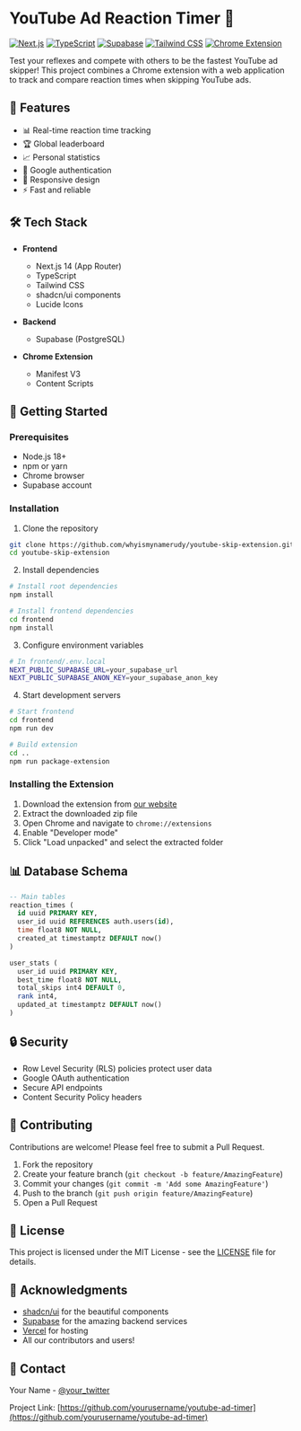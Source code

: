 # YouTube Ad Reaction Timer 🚀

[![Next.js](https://img.shields.io/badge/Next.js-14-black?style=for-the-badge&logo=next.js)](https://nextjs.org/)
[![TypeScript](https://img.shields.io/badge/TypeScript-5.0-blue?style=for-the-badge&logo=typescript)](https://www.typescriptlang.org/)
[![Supabase](https://img.shields.io/badge/Supabase-Database-green?style=for-the-badge&logo=supabase)](https://supabase.com/)
[![Tailwind CSS](https://img.shields.io/badge/Tailwind-CSS-38B2AC?style=for-the-badge&logo=tailwind-css)](https://tailwindcss.com/)
[![Chrome Extension](https://img.shields.io/badge/Chrome-Extension-yellow?style=for-the-badge&logo=google-chrome)](https://developer.chrome.com/docs/extensions/)

Test your reflexes and compete with others to be the fastest YouTube ad skipper! This project combines a Chrome extension with a web application to track and compare reaction times when skipping YouTube ads.

## 🌟 Features

- 📊 Real-time reaction time tracking
- 🏆 Global leaderboard
- 📈 Personal statistics
- 🔐 Google authentication
- 📱 Responsive design
- ⚡ Fast and reliable

## 🛠️ Tech Stack

- **Frontend**
  - Next.js 14 (App Router)
  - TypeScript
  - Tailwind CSS
  - shadcn/ui components
  - Lucide Icons

- **Backend**
  - Supabase (PostgreSQL)

- **Chrome Extension**
  - Manifest V3
  - Content Scripts

## 🚀 Getting Started

### Prerequisites

- Node.js 18+
- npm or yarn
- Chrome browser
- Supabase account

### Installation

1. Clone the repository
```bash
git clone https://github.com/whyismynamerudy/youtube-skip-extension.git
cd youtube-skip-extension
```

2. Install dependencies
```bash
# Install root dependencies
npm install

# Install frontend dependencies
cd frontend
npm install
```

3. Configure environment variables
```bash
# In frontend/.env.local
NEXT_PUBLIC_SUPABASE_URL=your_supabase_url
NEXT_PUBLIC_SUPABASE_ANON_KEY=your_supabase_anon_key
```

4. Start development servers
```bash
# Start frontend
cd frontend
npm run dev

# Build extension
cd ..
npm run package-extension
```

### Installing the Extension

1. Download the extension from [our website](https://ytskip.whyismynamerudy.tech)
2. Extract the downloaded zip file
3. Open Chrome and navigate to `chrome://extensions`
4. Enable "Developer mode"
5. Click "Load unpacked" and select the extracted folder

## 📊 Database Schema

```sql
-- Main tables
reaction_times (
  id uuid PRIMARY KEY,
  user_id uuid REFERENCES auth.users(id),
  time float8 NOT NULL,
  created_at timestamptz DEFAULT now()
)

user_stats (
  user_id uuid PRIMARY KEY,
  best_time float8 NOT NULL,
  total_skips int4 DEFAULT 0,
  rank int4,
  updated_at timestamptz DEFAULT now()
)
```

## 🔒 Security

- Row Level Security (RLS) policies protect user data
- Google OAuth authentication
- Secure API endpoints
- Content Security Policy headers

## 🤝 Contributing

Contributions are welcome! Please feel free to submit a Pull Request.

1. Fork the repository
2. Create your feature branch (`git checkout -b feature/AmazingFeature`)
3. Commit your changes (`git commit -m 'Add some AmazingFeature'`)
4. Push to the branch (`git push origin feature/AmazingFeature`)
5. Open a Pull Request

## 📝 License

This project is licensed under the MIT License - see the [LICENSE](LICENSE) file for details.

## 🙏 Acknowledgments

- [shadcn/ui](https://ui.shadcn.com/) for the beautiful components
- [Supabase](https://supabase.com/) for the amazing backend services
- [Vercel](https://vercel.com/) for hosting
- All our contributors and users!

## 📧 Contact

Your Name - [@your_twitter](https://twitter.com/your_twitter)

Project Link: [https://github.com/yourusername/youtube-ad-timer](https://github.com/yourusername/youtube-ad-timer)